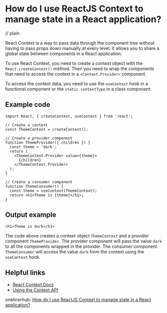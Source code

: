 # How do I use ReactJS Context to manage state in a React application?
// plain

React Context is a way to pass data through the component tree without having to pass props down manually at every level. It allows you to share a global state between components in a React application.

To use React Context, you need to create a context object with the `React.createContext()` method. Then you need to wrap the components that need to access the context in a `<Context.Provider>` component.

To access the context data, you need to use the `useContext` hook in a functional component or the `static contextType` in a class component.

## Example code

```
import React, { createContext, useContext } from 'react';

// Create a context
const ThemeContext = createContext();

// Create a provider component
function ThemeProvider({ children }) {
  const theme = 'dark';
  return (
    <ThemeContext.Provider value={theme}>
      {children}
    </ThemeContext.Provider>
  );
}

// Create a consumer component
function ThemeConsumer() {
  const theme = useContext(ThemeContext);
  return <h1>Theme is {theme}</h1>;
}
```
## Output example
 `<h1>Theme is dark</h1>`

The code above creates a context object `ThemeContext` and a provider component `ThemeProvider`. The provider component will pass the value `dark` to all the components wrapped in the provider. The consumer component `ThemeConsumer` will access the value `dark` from the context using the `useContext` hook.

## Helpful links
- [React Context Docs](https://reactjs.org/docs/context.html)
- [Using the Context API](https://www.robinwieruch.de/react-context-api)

onelinerhub: [How do I use ReactJS Context to manage state in a React application?](https://onelinerhub.com/reactjs/how-do-i-use-reactjs-context-to-manage-state-in-a-react-application)